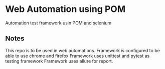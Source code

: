 # Web Automation using POM

Automation test framework usin POM and selenium

## Notes

This repo is to be used in web automations.
Framework is configured to be able to use chrome and firefox
Framework uses unittest and pytest as testing framework
Framework uses allure for report.

